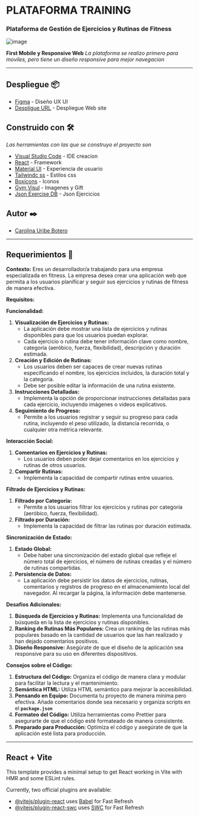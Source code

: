 # PLATAFORMA TRAINING

### Plataforma de Gestión de Ejercicios y Rutinas de Fitness

![image](https://i.postimg.cc/V63MW2ZP/Movil-Registro.png)

**First Mobile y Responsive Web** 
_La plataforma se realizo primero para moviles, pero tiene un diseño responsive para mejor navegacion_

<hr>

## Despliegue 📦

- [Figma](https://www.figma.com/file/iaDDH8T5tzj08DbPMtYxsG/Plataforma-Training?type=design&node-id=0-1&mode=design&t=hlSKGUCce4vFQVOP-0) - Diseño UX UI
- [Despligue URL](https://platform-training.vercel.app/) - Despliegue Web site

## Construido con 🛠️

_Las herramientas con las que se construyo el proyecto son_

- [Visual Studio Code](https://code.visualstudio.com/) - IDE creacion
- [React](https://sass-lang.com/) - Framework
- [Material UI](https://mui.com/) - Experiencia de usuario
- [Tailwindc ss](https://tailwindcss.com/) - Estilos css
- [Boxicons](https://boxicons.com/) - Iconos
- [Gym Visul](https://gymvisual.com/) - Imagenes y Gift
- [Json Exercise DB](https://github.com/yuhonas/free-exercise-db) - Json Ejercicios

## Autor ✒️

- [Carolina Uribe Botero](https://github.com/caro1017)

<hr>

## Requerimientos 📄

**Contexto:**
Eres un desarrollador/a trabajando para una empresa especializada en fitness. La empresa desea crear una aplicación web que permita a los usuarios planificar y seguir sus ejercicios y rutinas de fitness de manera efectiva.

**Requisitos:**

**Funcionalidad:**

1. **Visualización de Ejercicios y Rutinas:**
   - La aplicación debe mostrar una lista de ejercicios y rutinas disponibles para que los usuarios puedan explorar.
   - Cada ejercicio o rutina debe tener información clave como nombre, categoría (aeróbico, fuerza, flexibilidad), descripción y duración estimada.
2. **Creación y Edición de Rutinas:**
   - Los usuarios deben ser capaces de crear nuevas rutinas especificando el nombre, los ejercicios incluidos, la duración total y la categoría.
   - Debe ser posible editar la información de una rutina existente.
3. **Instrucciones Detalladas:**
   - Implementa la opción de proporcionar instrucciones detalladas para cada ejercicio, incluyendo imágenes o videos explicativos.
4. **Seguimiento de Progreso:**
   - Permite a los usuarios registrar y seguir su progreso para cada rutina, incluyendo el peso utilizado, la distancia recorrida, o cualquier otra métrica relevante.

**Interacción Social:**

1. **Comentarios en Ejercicios y Rutinas:**
   - Los usuarios deben poder dejar comentarios en los ejercicios y rutinas de otros usuarios.
2. **Compartir Rutinas:**
   - Implementa la capacidad de compartir rutinas entre usuarios.

**Filtrado de Ejercicios y Rutinas:**

1. **Filtrado por Categoría:**
   - Permite a los usuarios filtrar los ejercicios y rutinas por categoría (aeróbico, fuerza, flexibilidad).
2. **Filtrado por Duración:**
   - Implementa la capacidad de filtrar las rutinas por duración estimada.

**Sincronización de Estado:**

1. **Estado Global:**
   - Debe haber una sincronización del estado global que refleje el número total de ejercicios, el número de rutinas creadas y el número de rutinas compartidas.
2. **Persistencia de Datos:**
   - La aplicación debe persistir los datos de ejercicios, rutinas, comentarios y registros de progreso en el almacenamiento local del navegador. Al recargar la página, la información debe mantenerse.

**Desafíos Adicionales:**

1. **Búsqueda de Ejercicios y Rutinas:** Implementa una funcionalidad de búsqueda en la lista de ejercicios y rutinas disponibles.
2. **Ranking de Rutinas Más Populares:** Crea un ranking de las rutinas más populares basado en la cantidad de usuarios que las han realizado y han dejado comentarios positivos.
3. **Diseño Responsive:** Asegúrate de que el diseño de la aplicación sea responsive para su uso en diferentes dispositivos.

**Consejos sobre el Código:**

1. **Estructura del Código:** Organiza el código de manera clara y modular para facilitar la lectura y el mantenimiento.
2. **Semántica HTML:** Utiliza HTML semántico para mejorar la accesibilidad.
3. **Pensando en Equipo:** Documenta tu proyecto de manera mínima pero efectiva. Añade comentarios donde sea necesario y organiza scripts en el **`package.json`**
4. **Formateo del Código:** Utiliza herramientas como Prettier para asegurarte de que el código esté formateado de manera consistente.
5. **Preparado para Producción:** Optimiza el código y asegúrate de que la aplicación esté lista para producción.

<hr>

## React + Vite

This template provides a minimal setup to get React working in Vite with HMR and some ESLint rules.

Currently, two official plugins are available:

- [@vitejs/plugin-react](https://github.com/vitejs/vite-plugin-react/blob/main/packages/plugin-react/README.md) uses [Babel](https://babeljs.io/) for Fast Refresh
- [@vitejs/plugin-react-swc](https://github.com/vitejs/vite-plugin-react-swc) uses [SWC](https://swc.rs/) for Fast Refresh
